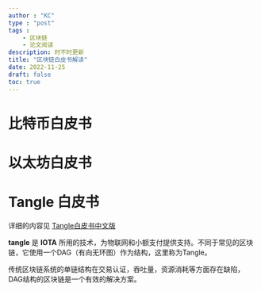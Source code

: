 ```yaml
---
author : "KC"
type : "post"
tags :
    - 区块链
    - 论文阅读
description: 时不时更新
title: "区块链白皮书解读"
date: 2022-11-25
draft: false
toc: true
---
```

# 比特币白皮书
# 以太坊白皮书
# Tangle 白皮书

详细的内容见 [Tangle白皮书中文版](https://lzphi.cn/2020/12/20/2020-12-17-Tangle-%E7%99%BD%E7%9A%AE%E4%B9%A6/)

**tangle** 是 **IOTA** 所用的技术，为物联网和小额支付提供支持。不同于常见的区块链，它使用一个DAG（有向无环图）作为结构，这里称为Tangle。

传统区块链系统的单链结构在交易认证，吞吐量，资源消耗等方面存在缺陷，DAG结构的区块链是一个有效的解决方案。


